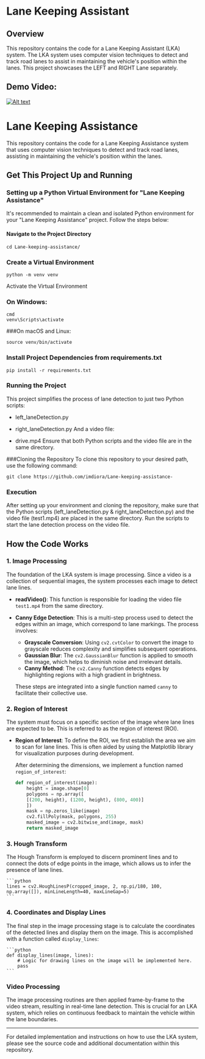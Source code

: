 # Lane Keeping Assistant 

## Overview
This repository contains the code for a Lane Keeping Assistant (LKA) system. The LKA system uses computer vision techniques to detect and track road lanes to assist in maintaining the vehicle's position within the lanes. This project showcases the LEFT and RIGHT Lane separately.

## Demo Video: 
[![Alt text](https://img.youtube.com/vi/foQegbsFQmo/0.jpg)](https://www.youtube.com/watch?v=foQegbsFQmo)

# Lane Keeping Assistance

This repository contains the code for a Lane Keeping Assistance system that uses computer vision techniques to detect and track road lanes, assisting in maintaining the vehicle's position within the lanes.

## Get This Project Up and Running

### Setting up a Python Virtual Environment for "Lane Keeping Assistance"

It's recommended to maintain a clean and isolated Python environment for your "Lane Keeping Assistance" project. Follow the steps below:

#### Navigate to the Project Directory
```
cd Lane-keeping-assistance/
 ```

### Create a Virtual Environment
```
python -m venv venv
```
Activate the Virtual Environment
### On Windows:

```
cmd
venv\Scripts\activate 
```
###On macOS and Linux:

```
source venv/bin/activate
```
### Install Project Dependencies from requirements.txt

```
pip install -r requirements.txt 
```
### Running the Project
This project simplifies the process of lane detection to just two Python scripts:

- left_laneDetection.py
- right_laneDetection.py
And a video file:

- drive.mp4
Ensure that both Python scripts and the video file are in the same directory.

###Cloning the Repository
To clone this repository to your desired path, use the following command:

```
git clone https://github.com/imdiora/Lane-keeping-assistance-
``` 
### Execution 
After setting up your environment and cloning the repository, make sure that the Python scripts (left_laneDetection.py & right_laneDetection.py) and the video file (test1.mp4) are placed in the same directory. Run the scripts to start the lane detection process on the video file.

## How the Code Works

### 1. Image Processing
The foundation of the LKA system is image processing. Since a video is a collection of sequential images, the system processes each image to detect lane lines.

- **readVideo()**: This function is responsible for loading the video file `test1.mp4` from the same directory.

- **Canny Edge Detection**: This is a multi-step process used to detect the edges within an image, which correspond to lane markings. The process involves:
  - **Grayscale Conversion**: Using `cv2.cvtColor` to convert the image to grayscale reduces complexity and simplifies subsequent operations.
  - **Gaussian Blur**: The `cv2.GaussianBlur` function is applied to smooth the image, which helps to diminish noise and irrelevant details.
  - **Canny Method**: The `cv2.Canny` function detects edges by highlighting regions with a high gradient in brightness.

  These steps are integrated into a single function named `canny` to facilitate their collective use.

### 2. Region of Interest
The system must focus on a specific section of the image where lane lines are expected to be. This is referred to as the region of interest (ROI).

- **Region of Interest**:
  To define the ROI, we first establish the area we aim to scan for lane lines. This is often aided by using the Matplotlib library for visualization purposes during development.
  
  After determining the dimensions, we implement a function named `region_of_interest`:

    ```python
    def region_of_interest(image):
        height = image.shape[0]
        polygons = np.array([
        [(200, height), (1200, height), (800, 400)]
        ])
        mask = np.zeros_like(image)
        cv2.fillPoly(mask, polygons, 255)
        masked_image = cv2.bitwise_and(image, mask)
        return masked_image
    ```

### 3. Hough Transform
The Hough Transform is employed to discern prominent lines and to connect the dots of edge points in the image, which allows us to infer the presence of lane lines.

    ```python
    lines = cv2.HoughLinesP(cropped_image, 2, np.pi/180, 100, np.array([]), minLineLength=40, maxLineGap=5)
    ```

### 4. Coordinates and Display Lines
The final step in the image processing stage is to calculate the coordinates of the detected lines and display them on the image. This is accomplished with a function called `display_lines`:

    ```python
    def display_lines(image, lines):
        # Logic for drawing lines on the image will be implemented here.
        pass
    ```

### Video Processing
The image processing routines are then applied frame-by-frame to the video stream, resulting in real-time lane detection. This is crucial for an LKA system, which relies on continuous feedback to maintain the vehicle within the lane boundaries.

---

For detailed implementation and instructions on how to use the LKA system, please see the source code and additional documentation within this repository.
